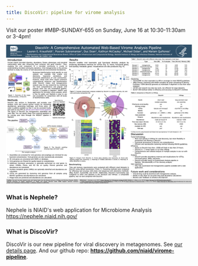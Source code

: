 ```yaml
---
title: DiscoVir: pipeline for virome analysis
---
```


Visit our poster #MBP-SUNDAY-655 on Sunday, June 16 at 10:30-11:30am or  3-4pm!

[![DiscoVir thumbnail](assets/DiscoVir_poster_FINAL.png)](assets/DiscoVir_poster_FINAL.pdf)

### What is Nephele?

Nephele is NIAID's web application for Microbiome Analysis https://nephele.niaid.nih.gov/

### What is DiscoVir?

DiscoVir is our new pipeline for viral discovery in metagenomes.  See [our details page](https://nephele.niaid.nih.gov/pipeline_details/discovir/). And our github repo: **https://github.com/niaid/virome-pipeline**.